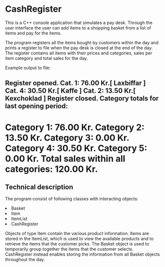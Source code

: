 # CashRegister

This is a C++ console application that simulates a pay desk. 
Through the user interface the user can add items to a shopping basket 
from a list of items and pay for the items. 

The program registers all the items bought by customers
within the day and prints a register to file when the pay desk is closed
at the end of the day. The register contains all items with their prices
and categories, sales per item category and total sales for the day.

Example output to file:

Register opened.
Cat.         1:     76.00 Kr.[ Laxbiffar ]
Cat.         4:     30.50 Kr.[ Kaffe ]
Cat.         2:     13.50 Kr.[ Kexchoklad ]
Register closed.
Category totals for last opening period:
----------------------------------------
Category     1:     76.00 Kr.
Category     2:     13.50 Kr.
Category     3:      0.00 Kr.
Category     4:     30.50 Kr.
Category     5:      0.00 Kr.
Total sales within all categories: 120.00 Kr.
==========================================================================

## Technical description

The program consist of following classes with interacting objects:
<li> Basket
<li> Item
<li> ItemList
<li> CashRegister

Objects of type Item contain the various product information. Items are stored in the ItemList, 
which is used to view the available products and to retrieve the items that the customer picks.
The Basket object is used to temporarily group together the items that the customer selects.
CashRegister instead enables storing the information from all Basket objects throughout the day.
